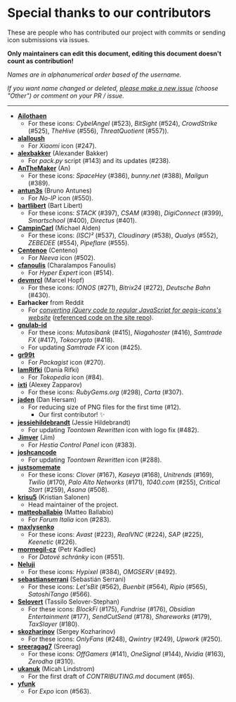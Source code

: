 # Special thanks to our contributors

These are people who has contributed our project with commits or sending icon submissions via issues.

**Only maintainers can edit this document, editing this document doesn't count as contribution!**

*Names are in alphanumerical order based of the username.*

*If you want name changed or deleted, [please make a new issue](https://github.com/aegis-icons/aegis-icons/issues/new/choose) (choose "Other") or comment on your PR / issue.*

---

- **[Ailothaen](https://github.com/Ailothaen)**
  - For these icons: *CybelAngel* (#523), *BitSight* (#524), *CrowdStrike* (#525), *TheHive* (#556), *ThreatQuotient* (#557)).
- **[alalloush](https://github.com/alalloush)**
  - For *Xiaomi* icon (#247).
- **[alexbakker](https://github.com/alexbakker)** (Alexander Bakker)
  - For *pack.py* script (#143) and its updates (#238).
- **[AnTheMaker](https://github.com/AnTheMaker)** (An)
  - For these icons: *SpaceHey* (#386), *bunny.net* (#388), *Mailgun* (#389).
- **[antun3s](https://github.com/antun3s)** (Bruno Antunes)
  - For *No-IP* icon (#550).
- **[bartlibert](https://github.com/AnTheMaker)** (Bart Libert)
  - For these icons: *STACK* (#397), *CSAM* (#398), *DigiConnect* (#399), *Smartschool* (#400), *Directus* (#401).
- **[CampinCarl](https://github.com/CampinCarl)** (Michael Alden)
  - For these icons: *(ISC)²* (#537), *Cloudinary* (#538), *Qualys* (#552), *ZEBEDEE* (#554), *Pipeflare* (#555).
- **[Centenoe](https://github.com/Centenoe)** (Centeno)
  - For *Neeva* icon (#502).
- **[cfanoulis](https://github.com/cfanoulis)** (Charalampos Fanoulis)
  - For *Hyper Expert* icon (#514).
- **[devmrcl](https://github.com/devmrcl)** (Marcel Hopf)
  - For these icons: *IONOS* (#271), *Bitrix24* (#272), *Deutsche Bahn* (#430).
- **Earhacker** from Reddit
  - For *[converting jQuery code to regular JavaScript for aegis-icons's website](https://old.reddit.com/r/CodingHelp/comments/oz5cov/can_somebody_help_me_get_this_converted_from/h7y9cua/)* ([referenced code on the site repo](https://github.com/aegis-icons/aegis-icons.github.io/blob/0fd7502a865f5ea7c94f6e77ff01d9da4c085e64/index.html#L210+L232)).
- **[gnulab-id](https://github.com/gnulab-id)**
  - For these icons: *Mutasibank* (#415), *Niagahoster* (#416), *Samtrade FX* (#417), *Tokocrypto* (#418).
  - For updating *Samtrade FX* icon (#425).
- **[gr99t](https://github.com/gr99t)**
  - For *Packagist* icon (#270).
- **[IamRifki](https://github.com/IamRifki)** (Dania Rifki)
  - For *Tokopedia* icon (#84).
- **[ixti](https://github.com/ixti)** (Alexey Zapparov)
  - For these icons: *RubyGems.org* (#298), *Carta* (#307).
- **[jaden](https://github.com/jaden)** (Dan Hersam)
  - For reducing size of PNG files for the first time (#12).
    - Our first contributor! :sparkles:
- **[jessiehildebrandt](https://github.com/jessiehildebrandt)** (Jessie Hildebrandt)
  - For updating *Toontown Rewritten* icon with logo fix (#482).
- **[Jimver](https://github.com/Jimver)** (Jim)
  - For *Hestia Control Panel* icon (#383).
- **[joshcancode](https://github.com/joshcancode)**
  - For updating *Toontown Rewritten* icon (#288).
- **[justsomemate](https://github.com/justsomemate)**
  - For these icons: *Clover* (#167), *Kaseya* (#168), *Unitrends* (#169), *Twilio* (#170), *Palo Alto Networks* (#171), *1040.com* (#255), *Critical Start* (#259), *Asana* (#508).
- **[krisu5](https://github.com/krisu5)** (Kristian Salonen)
  - Head maintainer of the project.
- **[matteoballabio](https://github.com/matteoballabio)** (Matteo Ballabio)
  - For *Forum Italia* icon (#283).
- **[maxlysenko](https://github.com/maxlysenko)**
  - For these icons: *Avast* (#223), *RealVNC* (#224), *SAP* (#225), *Keenetic* (#226).
- **[mormegil-cz](https://github.com/mormegil-cz)** (Petr Kadlec)
  - For *Datové schránky* icon (#551).
- **[Neluji](https://github.com/Neluji)**
  - For these icons: *Hypixel* (#384), *OMGSERV* (#492).
- **[sebastianserrani](https://github.com/sebastianserrani)** (Sebastián Serrani)
  - For these icons: *Let'sBit* (#562), *Buenbit* (#564), *Ripio* (#565), *SatoshiTango* (#566).
- **[Selovert](https://github.com/Selovert)** (Tassilo Selover-Stephan)
  - For these icons: *BlockFi* (#175), *Fundrise* (#176), *Obsidian Entertainment* (#177), *SendCutSend* (#178), *Shareworks* (#179), *TaxSlayer* (#180).
- **[skozharinov](https://github.com/skozharinov)** (Sergey Kozharinov)
  - For these icons: *OnlyFans* (#248), *Qwintry* (#249), *Upwork* (#250).
- **[sreeragag7](https://github.com/sreeragag7)** (Sreerag)
  - For these icons: *OffGamers* (#141), *OneSignal* (#144), *Nvidia* (#163), *Zerodha* (#310).
- **[ukanuk](https://github.com/ukanuk)** (Micah Lindstrom)
  - For the first draft of *CONTRIBUTING.md* document (#65).
- **[yfunk](https://github.com/yfunk)**
  - For *Expo* icon (#563).
